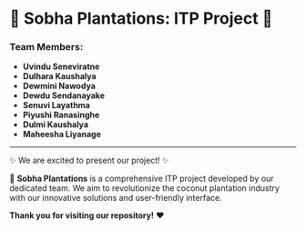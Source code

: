 # 🌿 Sobha Plantations: ITP Project 🌿

### Team Members:

- **Uvindu Seneviratne**
- **Dulhara Kaushalya**
- **Dewmini Nawodya**
- **Dewdu Sendanayake**
- **Senuvi Layathma**
- **Piyushi Ranasinghe**
- **Dulmi  Kaushalya**
- **Maheesha Liyanage**

---


✨ We are excited to present our project! ✨


🚀 **Sobha Plantations** is a comprehensive ITP project developed by our dedicated team. We aim to revolutionize the coconut plantation industry with our innovative solutions and user-friendly interface.



**Thank you for visiting our repository!** ❤️

